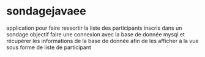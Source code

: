 # sondagejavaee
application pour faire ressortir la liste des participants inscris dans un sondage
objectif faire une connexion avec la base de donnée mysql et récupérer les informations de la base de donnée
afin de les afficher à la vue sous forme de liste de participant
